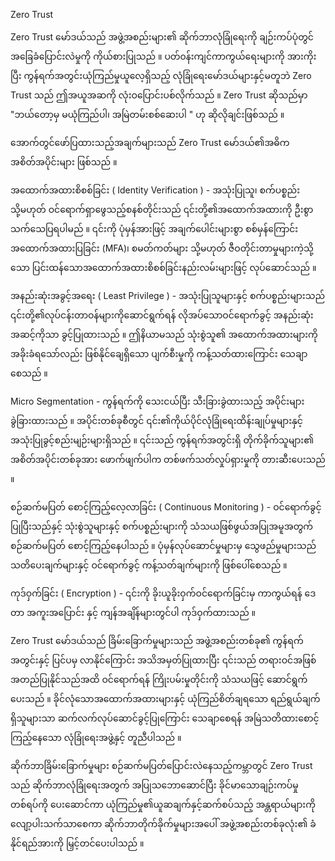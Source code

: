 Zero Trust

Zero Trust မော်ဒယ်သည် အဖွဲ့အစည်းများ၏ ဆိုက်ဘာလုံခြုံရေးကို ချဉ်းကပ်ပုံတွင် အခြေခံပြောင်းလဲမှုကို ကိုယ်စားပြုသည် ။ ပတ်၀န်းကျင်ကာကွယ်ရေးများကို အားကိုးပြီး ကွန်ရက်အတွင်းယုံကြည်မှုယူလေ့ရှိသည့် လုံခြုံရေးမော်ဒယ်များနှင့်မတူဘဲ Zero Trust သည် ဤအယူအဆကို လုံးဝပြောင်းပစ်လိုက်သည် ။ Zero Trust ဆိုသည်မှာ "ဘယ်တော့မှ မယုံကြည်ပါ၊ အမြဲတမ်းစစ်ဆေးပါ " ဟု ဆိုလိုချင်းဖြစ်သည် ။

အောက်တွင်ဖော်ပြထားသည့်အချက်များသည် Zero Trust မော်ဒယ်၏အဓိက အစိတ်အပိုင်းများ ဖြစ်သည် ။

အထောက်အထားစိစစ်ခြင်း ( Identity Verification ) - အသုံးပြုသူ၊ စက်ပစ္စည်း သို့မဟုတ် ဝင်ရောက်ရှာဖွေသည့်စနစ်တိုင်းသည် ၎င်းတို့၏အထောက်အထားကို ဦးစွာသက်သေပြရပါမည် ။ ၎င်းကို ပုံမှန်အားဖြင့် အချက်ပေါင်းများစွာ စစ်မှန်ကြောင်းအထောက်အထားပြခြင်း (MFA)၊ စမတ်ကတ်များ သို့မဟုတ် ဇီဝတိုင်းတာမှုများကဲ့သို့သော ပြင်းထန်သောအထောက်အထားစိစစ်ခြင်းနည်းလမ်းများဖြင့် လုပ်ဆောင်သည် ။

အနည်းဆုံးအခွင့်အရေး ( Least Privilege ) - အသုံးပြုသူများနှင့် စက်ပစ္စည်းများသည် ၎င်းတို့၏လုပ်ငန်းတာဝန်များကိုဆောင်ရွက်ရန် လိုအပ်သောဝင်ရောက်ခွင့် အနည်းဆုံးအဆင့်ကိုသာ ခွင့်ပြုထားသည် ။ ဤနိယာမသည် သုံးစွဲသူ၏ အထောက်အထားများကို အခိုးခံရသော်လည်း ဖြစ်နိုင်ချေရှိသော ပျက်စီးမှုကို ကန့်သတ်ထားကြောင်း သေချာစေသည် ။

Micro Segmentation - ကွန်ရက်ကို သေးငယ်ပြီး သီးခြားခွဲထားသည့် အပိုင်းများ ခွဲခြားထားသည် ။ အပိုင်းတစ်ခုစီတွင် ၎င်း၏ကိုယ်ပိုင်လုံခြုံရေးထိန်းချုပ်မှုများနှင့် အသုံးပြုခွင့်စည်းမျဉ်းများရှိသည် ။ ၎င်းသည် ကွန်ရက်အတွင်းရှိ တိုက်ခိုက်သူများ၏ အစိတ်အပိုင်းတစ်ခုအား ဖောက်ဖျက်ပါက တစ်ဖက်သတ်လှုပ်ရှားမှုကို တားဆီးပေးသည် ။

စဉ်ဆက်မပြတ် စောင့်ကြည့်လေ့လာခြင်း ( Continuous Monitoring ) - ဝင်ရောက်ခွင့်ပြုပြီးသည်နှင့် သုံးစွဲသူများနှင့် စက်ပစ္စည်းများကို သံသယဖြစ်ဖွယ်အပြုအမူအတွက် စဉ်ဆက်မပြတ် စောင့်ကြည့်နေပါသည် ။ ပုံမှန်လုပ်ဆောင်မှုများမှ သွေဖည်မှုများသည် သတိပေးချက်များနှင့် ဝင်ရောက်ခွင့် ကန့်သတ်ချက်များကို ဖြစ်ပေါ်စေသည် ။

ကုဒ်ဝှက်ခြင်း ( Encryption ) - ၎င်းကို ခိုးယူခိုးဝှက်ဝင်ရောက်ခြင်းမှ ကာကွယ်ရန် ဒေတာ အကူးအပြောင်း နှင့် ကျန်အချိန်များတွင်ပါ ကုဒ်ဝှက်ထားသည် ။

Zero Trust မော်ဒယ်သည် ခြိမ်းခြောက်မှုများသည် အဖွဲ့အစည်းတစ်ခု၏ ကွန်ရက်အတွင်းနှင့် ပြင်ပမှ လာနိုင်ကြောင်း အသိအမှတ်ပြုထားပြီး ၎င်းသည် တရားဝင်အဖြစ် အတည်ပြုနိုင်သည်အထိ ဝင်ရောက်ရန် ကြိုးပမ်းမှုတိုင်းကို သံသယဖြင့် ဆောင်ရွက်ပေးသည် ။ ခိုင်လုံသောအထောက်အထားများနှင့် ယုံကြည်စိတ်ချရသော ရည်ရွယ်ချက်ရှိသူများသာ ဆက်လက်လုပ်ဆောင်ခွင့်ပြုကြောင်း သေချာစေရန် အမြဲသတိထားစောင့်ကြည့်နေသော လုံခြုံရေးအဖွဲ့နှင့် တူညီပါသည် ။

ဆိုက်ဘာခြိမ်းခြောက်မှုများ စဉ်ဆက်မပြတ်ပြောင်းလဲနေသည့်ကမ္ဘာတွင် Zero Trust သည် ဆိုက်ဘာလုံခြုံရေးအတွက် အပြုသဘောဆောင်ပြီး ခိုင်မာသောချဉ်းကပ်မှုတစ်ရပ်ကို ပေးဆောင်ကာ ယုံကြည်မှု၏ယူဆချက်နှင့်ဆက်စပ်သည့် အန္တရာယ်များကို လျော့ပါးသက်သာစေကာ ဆိုက်ဘာတိုက်ခိုက်မှုများအပေါ် အဖွဲ့အစည်းတစ်ခုလုံး၏ ခံနိုင်ရည်အားကို မြှင့်တင်ပေးပါသည် ။